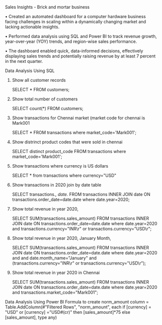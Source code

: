 Sales Insights - Brick and mortar business 

•  Created an automated dashboard for a computer hardware business facing challenges in scaling within a dynamically
   changing market and lacking actionable insights.

•  Performed data analysis using SQL and Power BI to track revenue growth, year-over-year (YOY) trends, and region-wise
   sales performance.

•  The dashboard enabled quick, data-informed decisions, effectively displaying sales trends and potentially raising revenue
   by at least 7 percent in the next quarter.

Data Analysis Using SQL

1. Show all customer records

   SELECT * FROM customers;

2. Show total number of customers

   SELECT count(*) FROM customers;

3. Show transactions for Chennai market (market code for chennai is Mark001

   SELECT * FROM transactions where market_code='Mark001';

4. Show distrinct product codes that were sold in chennai

   SELECT distinct product_code FROM transactions where market_code='Mark001';

5. Show transactions where currency is US dollars

   SELECT * from transactions where currency="USD"

6. Show transactions in 2020 join by date table

   SELECT transactions.*, date.* FROM transactions INNER JOIN date ON transactions.order_date=date.date where date.year=2020;

7. Show total revenue in year 2020,

   SELECT SUM(transactions.sales_amount) FROM transactions INNER JOIN date ON transactions.order_date=date.date where date.year=2020 and transactions.currency="INR\r" or transactions.currency="USD\r";

8. Show total revenue in year 2020, January Month,

   SELECT SUM(transactions.sales_amount) FROM transactions INNER JOIN date ON transactions.order_date=date.date where date.year=2020 and and date.month_name="January" and (transactions.currency="INR\r" or transactions.currency="USD\r");

9. Show total revenue in year 2020 in Chennai

   SELECT SUM(transactions.sales_amount) FROM transactions INNER JOIN date ON transactions.order_date=date.date where date.year=2020 and transactions.market_code="Mark001";

Data Analysis Using Power BI
Formula to create norm_amount column
= Table.AddColumn(#"Filtered Rows", "norm_amount", each if [currency] = "USD" or [currency] ="USD#(cr)" then [sales_amount]*75 else [sales_amount], type any)

